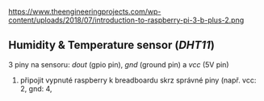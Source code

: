 https://www.theengineeringprojects.com/wp-content/uploads/2018/07/introduction-to-raspberry-pi-3-b-plus-2.png
## Humidity & Temperature sensor (_DHT11_)
3 piny na sensoru: _dout_ (gpio pin), _gnd_ (ground pin) a _vcc_ (5V pin)

1. připojit vypnuté raspberry k breadboardu skrz správné piny (např. vcc: 2, gnd: 4, 
